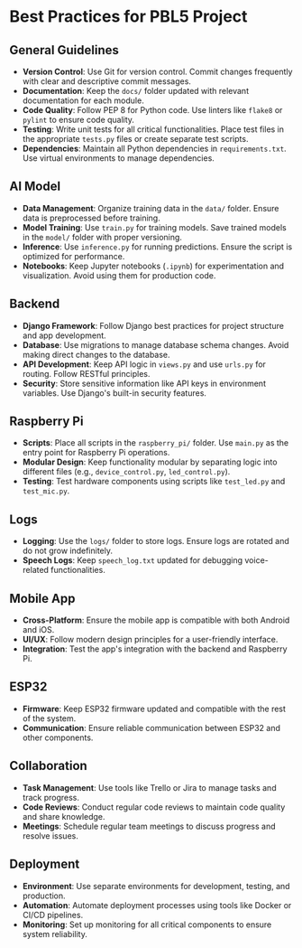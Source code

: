# Best Practices for PBL5 Project

## General Guidelines

- **Version Control**: Use Git for version control. Commit changes frequently with clear and descriptive commit messages.
- **Documentation**: Keep the `docs/` folder updated with relevant documentation for each module.
- **Code Quality**: Follow PEP 8 for Python code. Use linters like `flake8` or `pylint` to ensure code quality.
- **Testing**: Write unit tests for all critical functionalities. Place test files in the appropriate `tests.py` files or create separate test scripts.
- **Dependencies**: Maintain all Python dependencies in `requirements.txt`. Use virtual environments to manage dependencies.

## AI Model

- **Data Management**: Organize training data in the `data/` folder. Ensure data is preprocessed before training.
- **Model Training**: Use `train.py` for training models. Save trained models in the `model/` folder with proper versioning.
- **Inference**: Use `inference.py` for running predictions. Ensure the script is optimized for performance.
- **Notebooks**: Keep Jupyter notebooks (`.ipynb`) for experimentation and visualization. Avoid using them for production code.

## Backend

- **Django Framework**: Follow Django best practices for project structure and app development.
- **Database**: Use migrations to manage database schema changes. Avoid making direct changes to the database.
- **API Development**: Keep API logic in `views.py` and use `urls.py` for routing. Follow RESTful principles.
- **Security**: Store sensitive information like API keys in environment variables. Use Django's built-in security features.

## Raspberry Pi

- **Scripts**: Place all scripts in the `raspberry_pi/` folder. Use `main.py` as the entry point for Raspberry Pi operations.
- **Modular Design**: Keep functionality modular by separating logic into different files (e.g., `device_control.py`, `led_control.py`).
- **Testing**: Test hardware components using scripts like `test_led.py` and `test_mic.py`.

## Logs

- **Logging**: Use the `logs/` folder to store logs. Ensure logs are rotated and do not grow indefinitely.
- **Speech Logs**: Keep `speech_log.txt` updated for debugging voice-related functionalities.

## Mobile App

- **Cross-Platform**: Ensure the mobile app is compatible with both Android and iOS.
- **UI/UX**: Follow modern design principles for a user-friendly interface.
- **Integration**: Test the app's integration with the backend and Raspberry Pi.

## ESP32

- **Firmware**: Keep ESP32 firmware updated and compatible with the rest of the system.
- **Communication**: Ensure reliable communication between ESP32 and other components.

## Collaboration

- **Task Management**: Use tools like Trello or Jira to manage tasks and track progress.
- **Code Reviews**: Conduct regular code reviews to maintain code quality and share knowledge.
- **Meetings**: Schedule regular team meetings to discuss progress and resolve issues.

## Deployment

- **Environment**: Use separate environments for development, testing, and production.
- **Automation**: Automate deployment processes using tools like Docker or CI/CD pipelines.
- **Monitoring**: Set up monitoring for all critical components to ensure system reliability.
